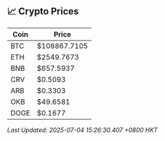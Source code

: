 ## 📈 Crypto Prices

| Coin | Price |
| ---- | ----- |
| BTC | $108867.7105 |
| ETH | $2549.7673 |
| BNB | $657.5937 |
| CRV | $0.5093 |
| ARB | $0.3303 |
| OKB | $49.6581 |
| DOGE | $0.1677 |

_Last Updated: 2025-07-04 15:26:30.407 +0800 HKT_